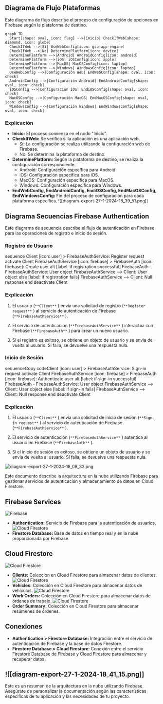 ## Diagrama de Flujo Plataformas
Este diagrama de flujo describe el proceso de configuración de opciones en Firebase según la plataforma de destino.


``` mermaid
graph TD
  Start[shape: oval, icon: flag] -->|Inicio| CheckIfWeb[shape: diamond, icon: globe]
  CheckIfWeb -->|Sí| UseWebConfig[icon: gcp-app-engine]
  CheckIfWeb -->|No| DeterminePlatform[icon: device]
  DeterminePlatform -->|Android| AndroidConfig[icon: android]
  DeterminePlatform -->|iOS| iOSConfig[icon: apple]
  DeterminePlatform -->|MacOS| MacOSConfig[icon: laptop]
  DeterminePlatform -->|Windows| WindowsConfig[icon: laptop]
  UseWebConfig -->|Configuración Web| EndWebConfig[shape: oval, icon: check]
  AndroidConfig -->|Configuración Android| EndAndroidConfig[shape: oval, icon: check]
  iOSConfig -->|Configuración iOS| EndiOSConfig[shape: oval, icon: check]
  MacOSConfig -->|Configuración MacOS| EndMacOSConfig[shape: oval, icon: check]
  WindowsConfig -->|Configuración Windows| EndWindowsConfig[shape: oval, icon: check]
```
### Explicación

- **Inicio:** El proceso comienza en el nodo "Inicio".
- **CheckIfWeb:** Se verifica si la aplicación es una aplicación web.  
    - Sí: La configuración se realiza utilizando la configuración web de Firebase.
    - No: Se determina la plataforma de destino.
- **DeterminePlatform:** Según la plataforma de destino, se realiza la configuración correspondiente.
    - Android: Configuración específica para Android.
    - iOS: Configuración específica para iOS.
    - MacOS: Configuración específica para MacOS.
    - Windows: Configuración específica para Windows.
- **EndWebConfig, EndAndroidConfig, EndiOSConfig, EndMacOSConfig, EndWindowsConfig:** Fin del proceso de configuración para cada plataforma específica.
![[diagram-export-27-1-2024-18_39_51.png]]
## Diagrama Secuencias Firebase Authentication
Este diagrama de secuencia describe el flujo de autenticación en Firebase para las operaciones de registro e inicio de sesión.

### Registro de Usuario

sequence
Client [icon: user] > FirebaseAuthService: Register request
activate Client
FirebaseAuthService [icon: firebase] > FirebaseAuth [icon: firebase]: Create user
alt [label: if registration successful]
  FirebaseAuth - FirebaseAuthService: User object
  FirebaseAuthService --> Client: User object
else [label: if registration fails]
  FirebaseAuthService --> Client: Null response
end
deactivate Client

### Explicación

1. El usuario (`**Client**` ) envía una solicitud de registro (`**Register request**` ) al servicio de autenticación de Firebase (`**FirebaseAuthService**` ).
    
2. El servicio de autenticación (`**FirebaseAuthService**` ) interactúa con Firebase (`**FirebaseAuth**` ) para crear un nuevo usuario.
    
3. Si el registro es exitoso, se obtiene un objeto de usuario y se envía de vuelta al usuario. Si falla, se devuelve una respuesta nula.
    

### Inicio de Sesión

sequenceCopy codeClient [icon: user] > FirebaseAuthService: Sign-in request
activate Client
FirebaseAuthService [icon: firebase] > FirebaseAuth [icon: firebase]: Authenticate user
alt [label: if sign-in successful]
  FirebaseAuth - FirebaseAuthService: User object
  FirebaseAuthService --> Client: User object
else [label: if sign-in fails]
  FirebaseAuthService --> Client: Null response
end
deactivate Client

### Explicación

1. El usuario (`**Client**` ) envía una solicitud de inicio de sesión (`**Sign-in request**` ) al servicio de autenticación de Firebase (`**FirebaseAuthService**` ).
    
2. El servicio de autenticación (`**FirebaseAuthService**` ) autentica al usuario en Firebase (`**FirebaseAuth**` ).
    
3. Si el inicio de sesión es exitoso, se obtiene un objeto de usuario y se envía de vuelta al usuario. Si falla, se devuelve una respuesta nula.
    

![diagram-export-27-1-2024-18_08_33.png](https://eraser.imgix.net/workspaces/WEJGXVuNz0EDQJfepg3a/foQFEQh3MteGbtpABAp87TbUrVk2/rbPvP8O1Jubm8hEJkFght.png?ixlib=js-3.7.0 "diagram-export-27-1-2024-18_08_33.png")


Este documento describe la arquitectura en la nube utilizando Firebase para gestionar servicios de autenticación y almacenamiento de datos en Cloud Firestore.

## Firebase Services

![Firebase](https://eraser.imgix.net/workspaces/3JR4douZSALxNZBah7YU/foQFEQh3MteGbtpABAp87TbUrVk2/p7Ywqg9okm7v-JZQhnckV.png?ixlib=js-3.7.0)
- **Authentication:** Servicio de Firebase para la autenticación de usuarios.
![Cloud Firestore](https://eraser.imgix.net/workspaces/3JR4douZSALxNZBah7YU/foQFEQh3MteGbtpABAp87TbUrVk2/S4RtZ7fuQDzjtHsCOEIZ5.png?ixlib=js-3.7.0)
- **Firestore Database:** Base de datos en tiempo real y en la nube proporcionada por Firebase.
## Cloud Firestore

![Cloud Firestore](https://eraser.imgix.net/workspaces/3JR4douZSALxNZBah7YU/foQFEQh3MteGbtpABAp87TbUrVk2/PY4oPQxCKwRAW0YAu_nct.png?ixlib=js-3.7.0)
- **Clients:** Colección en Cloud Firestore para almacenar datos de clientes.
![Cloud Firestore](https://eraser.imgix.net/workspaces/3JR4douZSALxNZBah7YU/foQFEQh3MteGbtpABAp87TbUrVk2/Z8sfoEZszrzQBB8HPaJoG.png?ixlib=js-3.7.0)
- **Vehicles:** Colección en Cloud Firestore para almacenar datos de vehículos.
![Cloud Firestore](https://eraser.imgix.net/workspaces/3JR4douZSALxNZBah7YU/foQFEQh3MteGbtpABAp87TbUrVk2/pDXmP23qN2G8TxcfM4Joo.png?ixlib=js-3.7.0)
- **Work Orders:** Colección en Cloud Firestore para almacenar datos de órdenes de trabajo.
![Cloud Firestore](https://eraser.imgix.net/workspaces/3JR4douZSALxNZBah7YU/foQFEQh3MteGbtpABAp87TbUrVk2/PaZZAmaLX-5vXuIySD3WM.png?ixlib=js-3.7.0)
- **Order Summary:** Colección en Cloud Firestore para almacenar resúmenes de órdenes.
## Conexiones

- **Authentication > Firestore Database:** Integración entre el servicio de autenticación de Firebase y la base de datos Firestore.
- **Firestore Database > Cloud Firestore:** Conexión entre el servicio Firestore Database de Firebase y Cloud Firestore para almacenar y recuperar datos.

![[diagram-export-27-1-2024-18_41_15.png]]
---

Este es un resumen de la arquitectura en la nube utilizando Firebase. Asegúrate de personalizar la documentación según las características específicas de tu aplicación y las necesidades de tu proyecto.